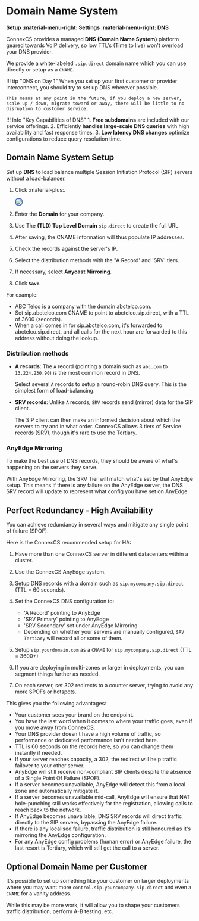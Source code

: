 # Domain Name System

**Setup :material-menu-right: Settings :material-menu-right: DNS**

ConnexCS provides a managed **DNS (Domain Name System)** platform geared towards VoIP delivery, so low TTL's (Time to live) won't overload your DNS provider.

We provide a white-labeled `.sip.direct` domain name which you can use directly or setup as a `CNAME`.

!!! tip "DNS on Day 1"
    When you set up your first customer or provider interconnect, you should try to set up DNS wherever possible.

    This means at any point in the future, if you deploy a new server, scale up / down, migrate toward or away, there will be little to no disruption to customer service.

!!! Info "Key Capabilities of DNS"
    1. **Free subdomains** are included with our service offerings.
    2. Efficiently **handles large-scale DNS queries** with high availability and fast response times.
    3. **Low latency DNS changes** optimize configurations to reduce query resolution time.

## Domain Name System Setup

Set up **DNS** to load balance multiple Session Initiation Protocol (SIP) servers without a load-balancer.

1. Click :material-plus:.

    <img src= "/setup/img/dns1.png" style="border: 2px solid #4472C4; border-radius: 8px;">

2. Enter the **Domain** for your company.
3. Use The **(TLD) Top Level Domain** `sip.direct` to create the full URL.
4. After saving, the CNAME information will thus populate IP addresses.
5. Check the records against the server's IP.
6. Select the distribution methods with the "A Record' and 'SRV' tiers.
7. If necessary, select **Anycast Mirroring**.
8. Click **`Save`**.

For example:

+ ABC Telco is a company with the domain abctelco.com.
+ Set sip.abctelco.com CNAME to point to abctelco.sip.direct, with a TTL of 3600 (seconds).
+ When a call comes in for sip.abctelco.com, it's forwarded to abctelco.sip.direct, and all calls for the next hour are forwarded to this address without doing the lookup.

### Distribution methods

+ **A records**: The `A` record (pointing a domain such as `abc.com` to `13.224.230.90`) is the most common record in DNS.

    Select several `A` records to setup a round-robin DNS query. This is the simplest form of load-balancing.

+ **SRV records**: Unlike `A` records, `SRV` records send (mirror) data for the SIP client.

    The SIP client can then make an informed decision about which the servers to try and in what order.
    ConnexCS allows 3 tiers of Service records (SRV), though it's rare to use the Tertiary.

### AnyEdge Mirroring

To make the best use of DNS records, they should be aware of what's happening on the servers they serve.

With AnyEdge Mirroring, the SRV Tier will match what's set by that AnyEdge setup. This means if there is any failure on the AnyEdge server, the DNS SRV record will update to represent what config you have set on AnyEdge.

## Perfect Redundancy - High Availability

You can achieve redundancy in several ways and mitigate any single point of failure (SPOF).

Here is the ConnexCS recommended setup for HA:

1. Have more than one ConnexCS server in different datacenters within a cluster.
2. Use the ConnexCS AnyEdge system.
3. Setup DNS records with a domain such as `sip.mycompany.sip.direct` (TTL = 60 seconds).
4. Set the ConnexCS DNS configuration to:
   + 'A Record' pointing to AnyEdge
   + 'SRV Primary' pointing to AnyEdge
   + 'SRV Secondary' set under AnyEdge Mirroring
   + Depending on whether your servers are manually configured, `SRV Tertiary` will record all or some of them.

5. Setup `sip.yourdomain.com` as a `CNAME` for `sip.mycompany.sip.direct` (TTL = 3600+)
6. If you are deploying in multi-zones or larger in deployments, you can segment things further as needed.
7. On each server, set 302 redirects to a counter server, trying to avoid any more SPOFs or hotspots.

This gives you the following advantages:

+ Your customer sees your brand on the endpoint.
+ You have the last word when it comes to where your traffic goes, even if you move away from ConnexCS.
+ Your DNS provider doesn't have a high volume of traffic, so performance or dedicated performance isn't needed here.
+ TTL is 60 seconds on the records here, so you can change them instantly if needed.
+ If your server reaches capacity, a 302, the redirect will help traffic failover to your other server.
+ AnyEdge will still receive non-compliant SIP clients despite the absence of a Single Point Of Failure (SPOF).
+ If a server becomes unavailable, AnyEdge will detect this from a local zone and automatically mitigate it.
+ If a server becomes unavailable mid-call, AnyEdge will ensure that NAT hole-punching still works effectively for the registration, allowing calls to reach back to the network.
+ If AnyEdge becomes unavailable, DNS SRV records will direct traffic directly to the SIP servers, bypassing the AnyEdge failure.
+ If there is any localised failure, traffic distribution is still honoured as it's mirroring the AnyEdge configuration.
+ For any AnyEdge config problems (human error) or AnyEdge failure, the last resort is Tertiary, which will still get the call to a server.

## Optional Domain Name per Customer

It's possible to set up something like your customer on larger deployments where you may want more `control.sip.yourcompany.sip.direct` and even a `CNAME` for a vanity address.

While this may be more work, it will allow you to shape your customers traffic distribution, perform A-B testing, etc.

